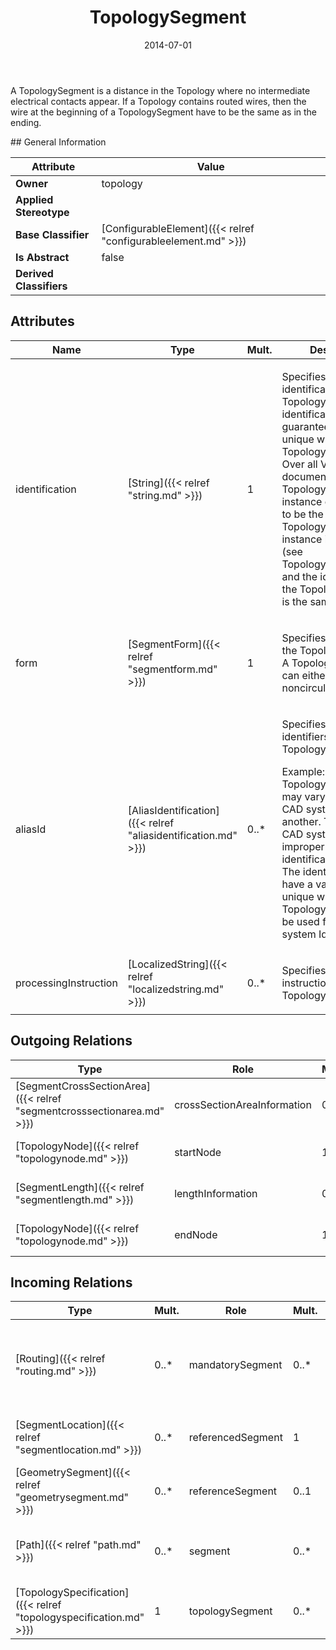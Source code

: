 ﻿---
title: TopologySegment
toc: false
type: specs
date: "2014-07-01"
draft: false
specification: VEC
version: 1.1.1
documentType: "Recommendation"
elementType: Class
classes:
  - TopologySegment
menu_name: vec-1.1.1
---
<p>A TopologySegment is a distance in the Topology where no intermediate electrical contacts appear. If a Topology contains routed wires, then the wire at the beginning of a TopologySegment have to be the same as in the ending. </p>
## General Information

| Attribute               | Value |
|-------------------------|-------|
| **Owner**               | topology |
| **Applied Stereotype**  |   |
| **Base Classifier**     | [ConfigurableElement]({{< relref "configurableelement.md" >}})<br/>  |
| **Is Abstract**         | false |
| **Derived Classifiers** |   |

## Attributes
|  Name  |  Type  |  Mult.  |  Description  |  Owning Classifier  |
|--------|--------|---------|---------------|--------------|
|identification | [String]({{< relref "string.md" >}}) | 1 | <p> Specifies a unique identification of the TopologySegment. The identification is guaranteed to be unique within the TopologySpecification. Over all VEC-documents a TopologySegment-instance can be trusted to be the same if the TopologySpecification-instance is the same (see TopologySpecification) and the identification of the TopologySegment is the same.      </p> | [TopologySegment]({{< relref "topologysegment.md" >}}) |
|form | [SegmentForm]({{< relref "segmentform.md" >}}) | 1 | <p>Specifies the form of the TopologySegment. A TopologySegment can either be circular or noncircular.  </p> | [TopologySegment]({{< relref "topologysegment.md" >}}) |
|aliasId | [AliasIdentification]({{< relref "aliasidentification.md" >}}) | 0..* | <p> Specifies additional identifiers for the TopologySegment.     </p>      <p> Example: TopologySegment Ids may vary from one CAD system export to another. Therefore the CAD system Id is improper for identification attribute. The identification shall have a value which is unique within the Topology. AliasId may be used for the CAD system Id.      </p> | [TopologySegment]({{< relref "topologysegment.md" >}}) |
|processingInstruction | [LocalizedString]({{< relref "localizedstring.md" >}}) | 0..* | <p> Specifies processing instructions for the TopologySegment.      </p> | [TopologySegment]({{< relref "topologysegment.md" >}}) |

## Outgoing Relations
|    Type  |   Role   |   Mult.   |   Mult.   |   Description   |
|----------|----------|-----------|-----------|-----------------|
| [SegmentCrossSectionArea]({{< relref "segmentcrosssectionarea.md" >}}) | crossSectionAreaInformation | 0..* | 1 | Specifies the different SegmentCrossSectionAreas of the TopologySegment. |
| [TopologyNode]({{< relref "topologynode.md" >}}) | startNode | 1 | 0..* | References the TopologyNode where the TopologySegment starts. |
| [SegmentLength]({{< relref "segmentlength.md" >}}) | lengthInformation | 0..* | 1 | Specifies the different SegmentLengths of the TopologySegment. |
| [TopologyNode]({{< relref "topologynode.md" >}}) | endNode | 1 | 0..* | References the TopologyNode where the TopologySegment ends. |
##  Incoming Relations
|    Type  |   Mult.  |   Role    |   Mult.   |   Description  |
|----------|----------|-----------|-----------|----------------|
| [Routing]({{< relref "routing.md" >}}) | 0..* | mandatorySegment | 0..* | Specifies some constraints for the routing. If the path of the routing is recalculated the referenced segments must be visited. |
| [SegmentLocation]({{< relref "segmentlocation.md" >}}) | 0..* | referencedSegment | 1 | References the TopologieSegment on which the Location is located. |
| [GeometrySegment]({{< relref "geometrysegment.md" >}}) | 0..* | referenceSegment | 0..1 | References the TopologySegment that is represented by the GeometrySegment. |
| [Path]({{< relref "path.md" >}}) | 0..* | segment | 0..* | Specifies an ordered list of TopologySegments the routing goes through. |
| [TopologySpecification]({{< relref "topologyspecification.md" >}}) | 1 | topologySegment | 0..* | Specifies the TopologySegments defined by the TopologySpecification. |
